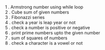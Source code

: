 1 . Armstrong number using while loop  
2 . Cube sum of given numbers  
3 . Fibonazzi series  
4 . check a year is leap year or not  
5 . check a number is positive or negative    
6 . print prime numbers upto the given number  
7 . sum of squares of numbers  
8 . check a character is a vowel or not  
